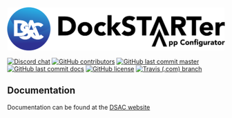 # <!-- Home -->

[![DSAC](https://github.com/GhostWriters/DSAC/raw/master/.github/logo.png)](https://dsac.dockstarter.com)

[![Discord chat](https://img.shields.io/discord/477959324183035936.svg?style=flat-square&color=607D8B&logo=discord)](https://discord.gg/YFyJpmH)
[![GitHub contributors](https://img.shields.io/github/contributors/GhostWriters/DSAC.svg?style=flat-square&color=607D8B)](https://github.com/GhostWriters/DSAC/graphs/contributors)
[![GitHub last commit master](https://img.shields.io/github/last-commit/GhostWriters/DSAC/master.svg?style=flat-square&color=607D8B&label=code%20committed)](https://github.com/GhostWriters/DSAC/commits/master)
[![GitHub last commit docs](https://img.shields.io/github/last-commit/GhostWriters/DSAC.DockSTARTer.com/master.svg?style=flat-square&color=607D8B&label=docs%20committed)](https://github.com/GhostWriters/DSAC.DockSTARTer.com/commits/master)
[![GitHub license](https://img.shields.io/github/license/GhostWriters/DSAC.svg?style=flat-square&color=607D8B)](https://github.com/GhostWriters/DSAC/blob/master/LICENSE.md)
[![Travis (.com) branch](https://img.shields.io/travis/com/GhostWriters/DSAC/master.svg?style=flat-square&color=607D8B&logo=travis)](https://travis-ci.com/GhostWriters/DSAC)

## Documentation

Documentation can be found at the [DSAC website](https://dsac.dockstarter.com)
